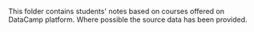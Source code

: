 This folder contains students' notes based on courses offered on DataCamp platform. Where possible the source data has been provided.
